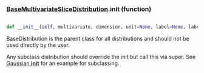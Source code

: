 ### [BaseMultivariateSliceDistribution](BaseMultivariateSliceDistribution.md).__init__ (function)


```py

def __init__(self, multivariate, dimension, unit=None, label=None, label_latex=None, wrap_at=None)

```



BaseDistribution is the parent class for all distributions and should
not be used directly by the user.

Any subclass distribution should override the init but call this via
super.  See [Gaussian.__init__](Gaussian.__init__.md) for an example for subclassing.

